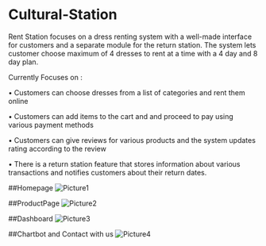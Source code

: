 # Cultural-Station

Rent Station focuses on a dress renting system with a well-made interface for customers and a separate module for the return station.
The system lets customer choose maximum of 4 dresses to rent at a time with a 4 day and 8 day plan.

Currently Focuses on :

•	Customers can choose dresses from a list of categories and rent them online

•	Customers can add items to the cart and and proceed to pay using various payment methods

•	Customers can give reviews for various products and the system updates rating according to the review

•	There is a return station feature that stores information about various transactions and notifies customers about their return dates.

##Homepage
![Picture1](https://user-images.githubusercontent.com/63383572/158135375-a83d0aa6-714a-4dd6-bc8e-90fb43685f19.png)

##ProductPage
![Picture2](https://user-images.githubusercontent.com/63383572/158135439-f3f89e37-c712-456a-899b-8927ebd2706d.png)

##Dashboard
![Picture3](https://user-images.githubusercontent.com/63383572/158135506-90361f31-6c78-41d1-b1eb-fb27c391c572.jpg)

##Chartbot and Contact with us
![Picture4](https://user-images.githubusercontent.com/63383572/158135535-96558dc9-f33c-477c-bf46-25bfa4fd3150.jpg)


